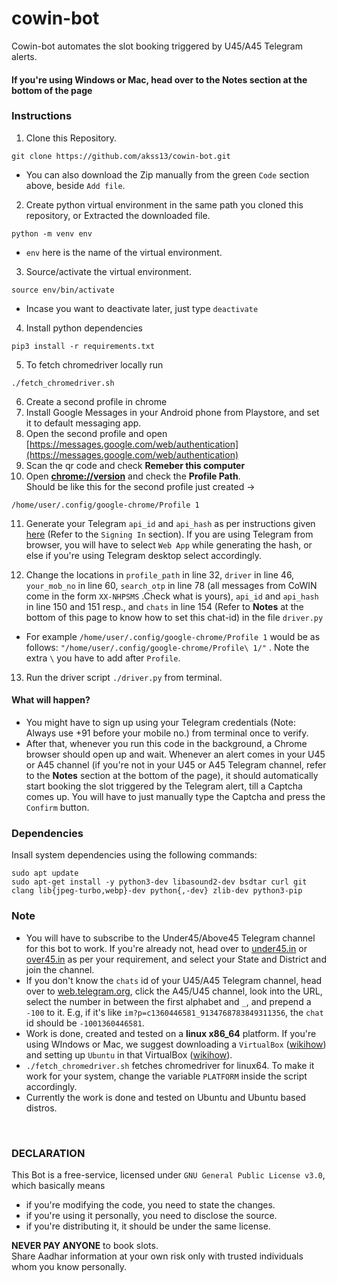 # cowin-bot
Cowin-bot automates the slot booking triggered by U45/A45 Telegram alerts.

#### If you're using Windows or Mac, head over to the Notes section at the bottom of the page


### Instructions
1. Clone this Repository. 
```
git clone https://github.com/akss13/cowin-bot.git
```
+ You can also download the Zip manually from the green ```Code``` section above, beside ```Add file```.


2. Create python virtual environment in the same path you cloned this repository, or Extracted the downloaded file.
```
python -m venv env 
```
+ ```env``` here is the name of the virtual environment.


3.  Source/activate the virtual environment.
```
source env/bin/activate
```
+ Incase you want to deactivate later, just type ```deactivate```

4. Install python dependencies
```
pip3 install -r requirements.txt
```
5. To fetch chromedriver locally run
```
./fetch_chromedriver.sh
```
6. Create a second profile in chrome
7. Install Google Messages in your Android phone from Playstore, and set it to default messaging app.
8. Open the second profile and open [https://messages.google.com/web/authentication](https://messages.google.com/web/authentication)
9. Scan the qr code and check <b>Remeber this computer</b>
10. Open <b>[chrome://version](chrome://version/)</b> and check the <b>Profile Path</b>.<br>
Should be like this for the second profile just created -> 
```
/home/user/.config/google-chrome/Profile 1
```

11. Generate your Telegram ```api_id``` and ```api_hash``` as per instructions given [here](https://docs.telethon.dev/en/latest/basic/signing-in.html) (Refer to the ```Signing In``` section). If you are using Telegram from browser, you will have to select ```Web App``` while generating the hash, or else if you're using Telegram desktop select accordingly.

12. Change the locations in ```profile_path``` in line 32, ```driver``` in line 46, ```your_mob_no``` in line 60, ```search_otp``` in line 78 (all messages from CoWIN come in the form ```XX-NHPSMS``` .Check what is yours),  ```api_id``` and ```api_hash``` in line 150 and 151 resp., and ```chats``` in line 154 (Refer to **Notes** at the bottom of this page to know how to set this chat-id) in the file  ```driver.py```
+ For example ```/home/user/.config/google-chrome/Profile 1``` would be as follows: ```"/home/user/.config/google-chrome/Profile\ 1/"``` . Note the extra ```\``` you have to add after ```Profile```.

13. Run the driver script ```./driver.py``` from terminal.


#### What will happen?
+ You might have to sign up using your Telegram credentials (Note: Always use +91 before your mobile no.) from terminal once to verify.
+ After that, whenever you run this code in the background, a Chrome browser should open up and wait. Whenever an alert comes in your U45 or A45 channel (if you're not in your U45 or A45 Telegram channel, refer to the **Notes** section at the bottom of the page), it should automatically start booking the slot triggered by the Telegram alert, till a Captcha comes up. You will have to just manually type the Captcha and press the ```Confirm``` button.

### Dependencies
Insall system dependencies using the following commands:  
```
sudo apt update
sudo apt-get install -y python3-dev libasound2-dev bsdtar curl git clang lib{jpeg-turbo,webp}-dev python{,-dev} zlib-dev python3-pip 
```


### Note 
+ You will have to subscribe to the Under45/Above45 Telegram channel for this bot to work. If you're already not, head over to [under45.in](https://under45.in/) or [over45.in](https://above45.in/) as per your requirement, and select your State and District and join the channel.
+ If you don't know the ```chats``` id of your U45/A45 Telegram channel, head over to [web.telegram.org](web.telegram.org), click the A45/U45 channel, look into the URL, select the number in between the first alphabet and ```_```, and prepend a ```-100``` to it. E.g, if it's like ```im?p=c1360446581_9134768783849311356```, the ```chat``` id should be ```-1001360446581```.
+ Work is done, created and tested on a <b>linux x86_64</b> platform. If you're using WIndows or Mac, we suggest downloading a ```VirtualBox``` ([wikihow](https://www.wikihow.com/Install-VirtualBox)) and setting up ```Ubuntu``` in that VirtualBox ([wikihow](https://www.wikihow.com/Install-Ubuntu-on-VirtualBox)).
+ ```./fetch_chromedriver.sh``` fetches chromedriver for linux64. To make it work for your system, change the variable ```PLATFORM``` inside the script accordingly.
+ Currently the work is done and tested on Ubuntu and Ubuntu based distros.

&nbsp;
&nbsp;
&nbsp;



### DECLARATION
This Bot is a free-service, licensed under ```GNU General Public License v3.0```, which basically means
+ if you're modifying the code, you need to state the changes.
+ if you're using it personally, you need to disclose the source.
+ if you're distributing it, it should be under the same license.

**NEVER PAY ANYONE** to book slots.\
Share Aadhar information at your own risk only with trusted individuals whom you know personally.
